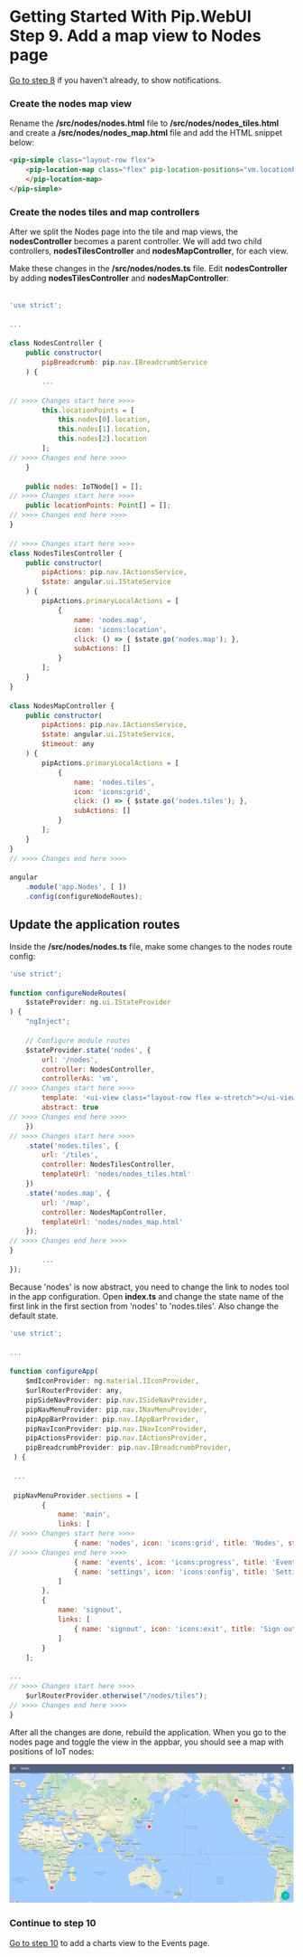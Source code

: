 # Getting Started With Pip.WebUI <br/> Step 9. Add a map view to Nodes page

[Go to step 8](https://github.com/pip-webui/pip-webui-tutorial/blob/master/step8/) if you haven't already, to show notifications.

### Create the nodes map view

Rename the **/src/nodes/nodes.html** file to **/src/nodes/nodes_tiles.html**
 and create a **/src/nodes/nodes_map.html** file and add the HTML snippet below:

```html
<pip-simple class="layout-row flex">
    <pip-location-map class="flex" pip-location-positions="vm.locationPoints" pip-draggable="true" pip-stretch="true">
    </pip-location-map>
</pip-simple>
```

### Create the nodes tiles and map controllers

After we split the Nodes page into the tile and map views, the  **nodesController** becomes a parent controller.
We will add two child controllers, **nodesTilesController** and **nodesMapController**, for each view.

Make these changes in the **/src/nodes/nodes.ts** file. Edit **nodesController** by adding **nodesTilesController** and **nodesMapController**:

```javascript

'use strict';

...

class NodesController {
    public constructor(
        pipBreadcrumb: pip.nav.IBreadcrumbService
    ) {
        ...

// >>>> Changes start here >>>>
        this.locationPoints = [
            this.nodes[0].location,
            this.nodes[1].location,
            this.nodes[2].location
        ];
// >>>> Changes end here >>>>
    }

    public nodes: IoTNode[] = [];
// >>>> Changes start here >>>>
    public locationPoints: Point[] = [];
// >>>> Changes end here >>>>
}

// >>>> Changes start here >>>>
class NodesTilesController {
    public constructor(
        pipActions: pip.nav.IActionsService,
        $state: angular.ui.IStateService
    ) {
        pipActions.primaryLocalActions = [
            {
                name: 'nodes.map',
                icon: 'icons:location',
                click: () => { $state.go('nodes.map'); },
                subActions: []
            }
        ];
    }
}

class NodesMapController {
    public constructor(
        pipActions: pip.nav.IActionsService,
        $state: angular.ui.IStateService,
        $timeout: any
    ) {
        pipActions.primaryLocalActions = [
            {
                name: 'nodes.tiles',
                icon: 'icons:grid',
                click: () => { $state.go('nodes.tiles'); },
                subActions: []
            }
        ];
    }
}
// >>>> Changes end here >>>>

angular
    .module('app.Nodes', [ ])
    .config(configureNodeRoutes);

```

## Update the application routes

Inside the **/src/nodes/nodes.ts** file, make some changes to the nodes route config:

```javascript
'use strict';

function configureNodeRoutes(
    $stateProvider: ng.ui.IStateProvider
) {
    "ngInject";

    // Configure module routes
    $stateProvider.state('nodes', {
        url: '/nodes',
        controller: NodesController,
        controllerAs: 'vm',
// >>>> Changes start here >>>>
        template: '<ui-view class="layout-row flex w-stretch"></ui-view>',
        abstract: true
// >>>> Changes end here >>>>
    })
// >>>> Changes start here >>>>
    .state('nodes.tiles', {
        url: '/tiles',
        controller: NodesTilesController,
        templateUrl: 'nodes/nodes_tiles.html'
    })
    .state('nodes.map', {
        url: '/map',
        controller: NodesMapController,
        templateUrl: 'nodes/nodes_map.html'
    });
// >>>> Changes end here >>>>
}
        ...
});
```

Because 'nodes' is now abstract, you need to change the link to nodes tool in the app configuration. 
Open **index.ts** and change the state name of the first link in the first section from 'nodes' to 'nodes.tiles'. Also change the default state.

```javascript
'use strict';

...

function configureApp(
    $mdIconProvider: ng.material.IIconProvider, 
    $urlRouterProvider: any,
    pipSideNavProvider: pip.nav.ISideNavProvider, 
    pipNavMenuProvider: pip.nav.INavMenuProvider, 
    pipAppBarProvider: pip.nav.IAppBarProvider, 
    pipNavIconProvider: pip.nav.INavIconProvider,
    pipActionsProvider: pip.nav.IActionsProvider, 
    pipBreadcrumbProvider: pip.nav.IBreadcrumbProvider, 
 ) {
 
 ...
 
 pipNavMenuProvider.sections = [
        {
            name: 'main',
            links: [
// >>>> Changes start here >>>>
                { name: 'nodes', icon: 'icons:grid', title: 'Nodes', state: 'nodes.tiles' },
// >>>> Changes end here >>>>
                { name: 'events', icon: 'icons:progress', title: 'Events', state: 'events' },
                { name: 'settings', icon: 'icons:config', title: 'Settings', state: 'settings.sample' }
            ]
        },
        {
            name: 'signout',
            links: [
                { name: 'signout', icon: 'icons:exit', title: 'Sign out', event: 'appSignout' }
            ]
        }
    ];
    
...
// >>>> Changes start here >>>>
    $urlRouterProvider.otherwise("/nodes/tiles");
// >>>> Changes end here >>>>
}

```

After all the changes are done, rebuild the application. When you go to the nodes page and toggle the view in the appbar, you should see a map with positions of IoT nodes:

![IoT Nodes map view](artifacts/map_view.png)

### Continue to step 10

[Go to step 10](https://github.com/pip-webui/pip-webui-tutorial/blob/master/step10/) to add a charts view to the Events page.
